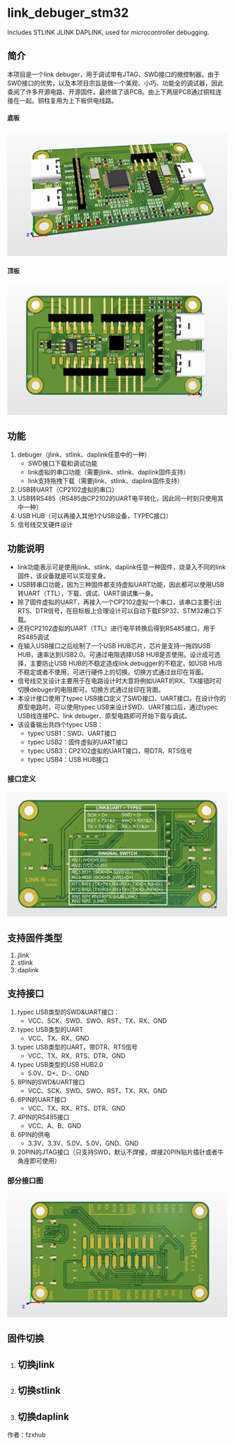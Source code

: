 # link_debuger_stm32
Includes STLINK JLINK DAPLINK, used for microcontroller debugging.
## 简介
本项目是一个link debuger，用于调试带有JTAG、SWD接口的微控制器。由于SWD接口的优势，以及本项目宗旨是做一个美观、小巧、功能全的调试器，因此查阅了许多开源电路、开源固件。最终做了该PCB。由上下两层PCB通过铜柱连接在一起。铜柱复用为上下板供电线路。
#### **底板**
![avatar](image/link4.png)
#### **顶板**
![avatar](image/link6.png)
## 功能
1. debuger（jlink、stlink、daplink任意中的一种）
	- SWD接口下载和调试功能
	- link虚拟的串口功能（需要jlink、stlink、daplink固件支持）
	- link支持拖拽下载（需要jlink、stlink、daplink固件支持）
2. USB转UART（CP2102虚拟的串口）
3. USB转RS485（RS485由CP2102的UART电平转化，因此同一时刻只使用其中一种）
4. USB HUB（可以再接入其他1个USB设备，TYPEC接口）
5. 信号线交叉硬件设计
## 功能说明
- link功能表示可是使用jlink、stlink、daplink任意一种固件，烧录入不同的link固件，该设备就是可以实现变身。
- USB转串口功能，因为三种固件都支持虚拟UART功能，因此都可以使用USB转UART（TTL），下载、调试、UART调试集一身。
- 除了固件虚拟的UART，再接入一个CP2102虚拟一个串口，该串口主要引出RTS、DTR信号，在目标板上合理设计可以自动下载ESP32、STM32串口下载。
- 还将CP2102虚拟的UART（TTL）进行电平转换后得到RS485接口，用于RS485调试
- 在输入USB接口之后绘制了一个USB HUB芯片，芯片是支持一拖四USB HUB，速率达到USB2.0。可通过电阻选择USB HUB是否使用。设计成可选择，主要防止USB HUB的不稳定造成link debugger的不稳定，如USB HUB不稳定或者不使用，可进行硬件上的切换。切换方式通过丝印在背面。
- 信号线交叉设计主要用于在电路设计时大意将例如UART的RX、TX接错时可切换debuger的电阻即可。切换方式通过丝印在背面。
- 本设计接口使用了typec USB接口定义了SWD接口、UART接口。在设计你的原型电路时，可以使用typec USB来设计SWD、UART接口后，通过typec USB线连接PC、link debuger、原型电路即可开始下载与调试。
- 该设备输出共四个typec USB：
  - typec USB1：SWD、UART接口
  - typec USB2：固件虚拟的UART接口 
  - typec USB3：CP2102虚拟的UART接口，带DTR、RTS信号
  - typec USB4：USB HUB接口
### **接口定义**
![avatar](image/link3.png)
## 支持固件类型
1. jlink
2. stlink
3. daplink
## 支持接口
1. typec USB类型的SWD&UART接口：
	- VCC、SCK、SWD、SWO、RST、TX、RX、GND
2. typec USB类型的UART
	- VCC、TX、RX、GND
3. typec USB类型的UART，带DTR、RTS信号
	- VCC、TX、RX、RTS、DTR、GND
4. typec USB类型的USB HUB2.0
	- 5.0V、D+、D-、GND
5. 8PIN的SWD&UART接口
	- VCC、SCK、SWD、SWO、RST、TX、RX、GND
6. 6PIN的UART接口
	- VCC、TX、RX、RTS、DTR、GND
7. 4PIN的RS485接口
	- VCC、A、B、GND
8. 6PIN的供电
	- 3.3V、3.3V、5.0V、5.0V、GND、GND
9. 20PIN的JTAG接口（只支持SWD，默认不焊接，焊接20PIN贴片插针或者牛角座即可使用）
### **部分接口图**
![avatar](image/link5.png)
## 固件切换
1. 切换jlink
	-
2. 切换stlink
	-
3. 切换daplink
	-

作者：fzxhub
